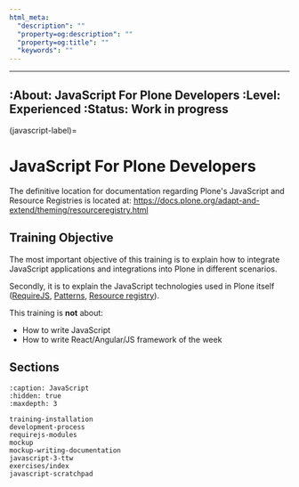 ```yaml
---
html_meta:
  "description": ""
  "property=og:description": ""
  "property=og:title": ""
  "keywords": ""
---
```


---
:About: JavaScript For Plone Developers
:Level: Experienced
:Status: Work in progress
---

(javascript-label)=

# JavaScript For Plone Developers

The definitive location for documentation regarding Plone's JavaScript and Resource Registries is located at:
<https://docs.plone.org/adapt-and-extend/theming/resourceregistry.html>

## Training Objective

The most important objective of this training is to explain how to integrate JavaScript applications and integrations into Plone in different scenarios.

Secondly, it is to explain the JavaScript technologies used in Plone itself ([RequireJS](https://requirejs.org/), [Patterns](https://github.com/plone/plone.patternslib), [Resource registry](https://docs.plone.org/adapt-and-extend/theming/resourceregistry.html)).

This training is **not** about:

- How to write JavaScript
- How to write React/Angular/JS framework of the week

## Sections

```{toctree}
:caption: JavaScript
:hidden: true
:maxdepth: 3

training-installation
development-process
requirejs-modules
mockup
mockup-writing-documentation
javascript-3-ttw
exercises/index
javascript-scratchpad
```
